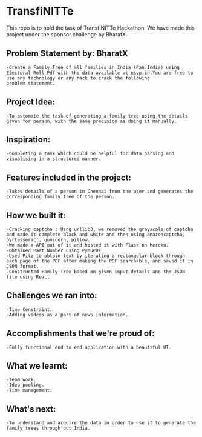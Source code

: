 # TransfiNITTe

This repo is to hold the task of TransfiNITTe Hackathon. We have made this project under the sponsor challenge by BharatX.

## Problem Statement by: BharatX
	-Create a Family Tree of all families in India (Pan India) using Electoral Roll Pdf with the data available at nsvp.in.You are free to use any technology or any hack to crack the following
	problem statement.

## Project Idea:
	-To automate the task of generating a family tree using the details given for person, with the same precision as doing it manually.
 
## Inspiration:
	-Completing a task which could be helpful for data parsing and visualising in a structured manner. 

## Features included in the project:
	-Takes details of a person in Chennai from the user and generates the corresponding family tree of the person.
	

## How we built it:
	-Cracking captcha : Usng urllib3, we removed the grayscale of captcha and made it complete black and white and then using amazoncaptcha,  pyrtesseract, gunicorn, pillow. 
	-We made a API out of it and hosted it with Flask on heroku.
	-Obtained Part Number using PyMuPDF
	-Used Fitz to obtain text by iterating a rectangular block through each page of the PDF after making the PDF searchable, and saved it in JSON format. 
	-Constructed Family Tree based on given input details and the JSON file using React

## Challenges we ran into:
	-Time Constraint.
	-Adding videos as a part of news information.

## Accomplishments that we're proud of:
	-Fully functional end to end application with a beautiful UI.

## What we learnt:
	-Team work.
	-Idea pooling.
	-Time management.

## What's next:
	-To understand and acquire the data in order to use it to generate the family trees through out India.